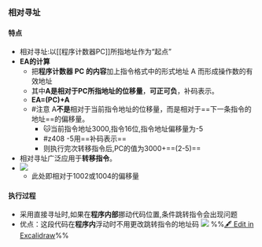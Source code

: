 ### 相对寻址
#### 特点
- 相对寻址:以[[程序计数器PC]]所指地址作为“起点”
- **EA的计算**
	- 把**程序计数器 PC 的内容**加上指令格式中的形式地址 A 而形成操作数的有效地址
	- 其中**A是相对于PC所指地址的位移量**，**可正可负**，补码表示。
	- **EA=(PC)+A**
	- #注意 A**不是**相对于当前指令地址的位移量，而是相对于==下一条指令的地址==的偏移量。
		- 🐱当前指令地址3000,指令16位,指令地址偏移量为-5
		- #z408 -5用==补码表示==
		- 则执行完次转移指令后,PC的值为3000+==(2-5)==
- 相对寻址广泛应用于**转移指令**。
- ![](Pasted%20image%2020220914210732.png)
	- 此处即相对于1002或1004的偏移量

#### 执行过程
- 采用直接寻址时,如果在**程序内部**挪动代码位置,条件跳转指令会出现问题
- 优点：这段代码在**程序内**浮动时不用更改跳转指令的地址码
![](%E6%8C%87%E4%BB%A4%E7%9A%84%E5%AF%BB%E5%9D%80%E6%96%B9%E5%BC%8F%202022-09-14%2021.01.11.excalidraw.svg)
%%[🖋 Edit in Excalidraw](%E6%8C%87%E4%BB%A4%E7%9A%84%E5%AF%BB%E5%9D%80%E6%96%B9%E5%BC%8F%202022-09-14%2021.01.11.excalidraw.md)%%